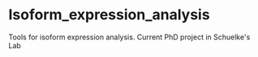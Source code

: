 # Isoform_expression_analysis
Tools for isoform expression analysis. Current PhD project in Schuelke's Lab

